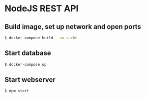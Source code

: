 # NodeJS REST API

## Build image, set up network and open ports
```bash
$ docker-compose build --no-cache
```
## Start database
```bash
$ docker-compose up
```

## Start webserver
```bash
$ npm start
```